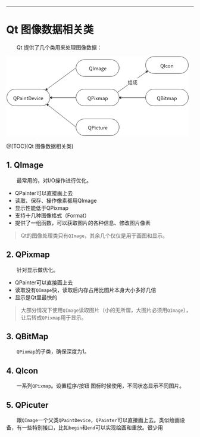 
---



# Qt 图像数据相关类
&emsp;&emsp;Qt 提供了几个类用来处理图像数据：

![](vx_images/2612719198382.png)


@[TOC](Qt 图像数据相关类)


## 1. QImage
&emsp;&emsp;最常用的，对I/O操作进行优化。
* QPainter可以直接画上去
* 读取、保存、操作像素都用QImage
* 显示性能低于QPixmap
* 支持十几种图像格式（Format）
* 提供了一组函数，可以获取图片的各种信息、修改图片像素

> Qt的图像处理类只有`QImage`，其余几个仅仅是用于画图和显示。

## 2. QPixmap
&emsp;&emsp;针对显示做优化。
* QPainter可以直接画上去
* 读取没有`QImape`快，读取后内存占用比图片本身大小多好几倍
* 显示是Qt里最快的

> 大部分情况下使用`QImage`读取图片（小的无所谓，大图片必须用`QImage`），让后转成`QPixmap`用于显示。

## 3. QBitMap
&emsp;&emsp;`QPixmap`的子类，确保深度为1。

## 4. QIcon
&emsp;&emsp;一系列`QPixmap`。设置程序/按钮 图标时候使用，不同状态显示不同图片。

## 5. QPicuter
&emsp;&emsp;跟`QImage`一个父类`QPaintDevice`，`QPainter`可以直接画上去。类似绘画设备，有一些特别接口，比如`begin`和`end`可以实现绘画和重放。很少用